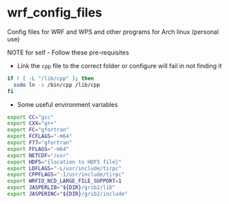 # wrf_config_files
Config files for WRF and WPS and other programs for Arch linux (personal use)

NOTE for self - Follow these pre-requisites

- Link the `cpp` file to the correct folder or configure will fail in not finding it

```sh
if ! [ -L "/lib/cpp" ]; then
  sudo ln -s /bin/cpp /lib/cpp
fi
```

- Some useful environment variables

```sh
export CC="gcc"
export CXX="g++"
export FC="gfortran"
export FCFLAGS="-m64"
export F77="gfortran"
export FFLAGS="-m64"
export NETCDF="/usr"
export HDF5="{location to HDF5 file}"
export LDFLAGS="-L/usr/include/tirpc"
export CPPFLAGS="-I/usr/include/tirpc"
export WRFIO_NCD_LARGE_FILE_SUPPORT=1
export JASPERLIB="${DIR}/grib2/lib"
export JASPERINC="${DIR}/grib2/include"
```
